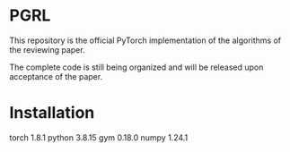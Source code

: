 # PGRL
This repository is the official PyTorch implementation of the algorithms of the reviewing paper.

The complete code is still being organized and will be released upon acceptance of the paper.

# Installation
torch  1.8.1
python 3.8.15
gym    0.18.0
numpy  1.24.1

